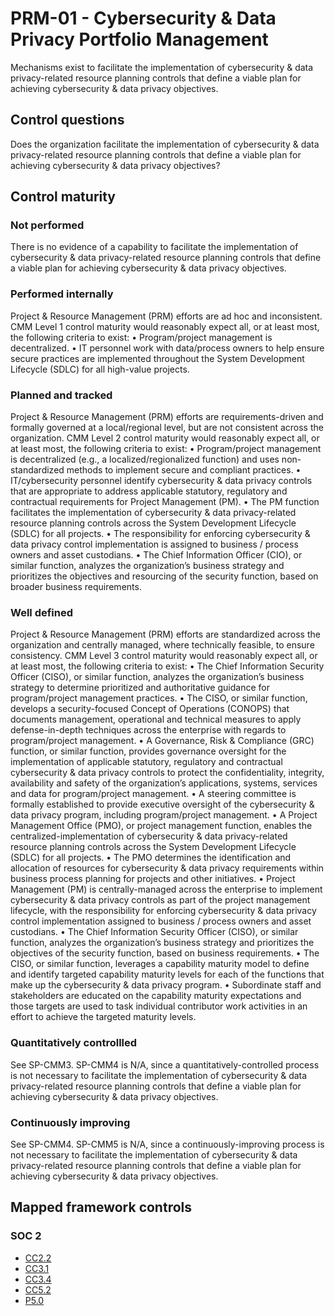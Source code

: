 # PRM-01 - Cybersecurity & Data Privacy Portfolio Management
Mechanisms exist to facilitate the implementation of cybersecurity & data privacy-related resource planning controls that define a viable plan for achieving cybersecurity & data privacy objectives.
## Control questions
Does the organization facilitate the implementation of cybersecurity & data privacy-related resource planning controls that define a viable plan for achieving cybersecurity & data privacy objectives?
## Control maturity
### Not performed
There is no evidence of a capability to facilitate the implementation of cybersecurity & data privacy-related resource planning controls that define a viable plan for achieving cybersecurity & data privacy objectives.
### Performed internally
Project & Resource Management (PRM) efforts are ad hoc and inconsistent. CMM Level 1 control maturity would reasonably expect all, or at least most, the following criteria to exist:
•	Program/project management is decentralized.
•	IT personnel work with data/process owners to help ensure secure practices are implemented throughout the System Development Lifecycle (SDLC) for all high-value projects.
### Planned and tracked
Project & Resource Management (PRM) efforts are requirements-driven and formally governed at a local/regional level, but are not consistent across the organization. CMM Level 2 control maturity would reasonably expect all, or at least most, the following criteria to exist:
•	Program/project management is decentralized (e.g., a localized/regionalized function) and uses non-standardized methods to implement secure and compliant practices.
•	IT/cybersecurity personnel identify cybersecurity & data privacy controls that are appropriate to address applicable statutory, regulatory and contractual requirements for Project Management (PM).
•	The PM function facilitates the implementation of cybersecurity & data privacy-related resource planning controls across the System Development Lifecycle (SDLC) for all projects.
•	The responsibility for enforcing cybersecurity & data privacy control implementation is assigned to business / process owners and asset custodians.
•	The Chief Information Officer (CIO), or similar function, analyzes the organization’s business strategy and prioritizes the objectives and resourcing of the security function, based on broader business requirements.
### Well defined
Project & Resource Management (PRM) efforts are standardized across the organization and centrally managed, where technically feasible, to ensure consistency. CMM Level 3 control maturity would reasonably expect all, or at least most, the following criteria to exist:
•	The Chief Information Security Officer (CISO), or similar function, analyzes the organization’s business strategy to determine prioritized and authoritative guidance for program/project management practices.
•	The CISO, or similar function, develops a security-focused Concept of Operations (CONOPS) that documents management, operational and technical measures to apply defense-in-depth techniques across the enterprise with regards to program/project management.
•	A Governance, Risk & Compliance (GRC) function, or similar function, provides governance oversight for the implementation of applicable statutory, regulatory and contractual cybersecurity & data privacy controls to protect the confidentiality, integrity, availability and safety of the organization’s applications, systems, services and data for program/project management.
•	A steering committee is formally established to provide executive oversight of the cybersecurity & data privacy program, including program/project management. 
•	A Project Management Office (PMO), or project management function, enables the centralized-implementation of cybersecurity & data privacy-related resource planning controls across the System Development Lifecycle (SDLC) for all projects.
•	The PMO determines the identification and allocation of resources for cybersecurity & data privacy requirements within business process planning for projects and other initiatives.
•	Project Management (PM) is centrally-managed across the enterprise to implement cybersecurity & data privacy controls as part of the project management lifecycle, with the responsibility for enforcing cybersecurity & data privacy control implementation assigned to business / process owners and asset custodians.
•	The Chief Information Security Officer (CISO), or similar function, analyzes the organization’s business strategy and prioritizes the objectives of the security function, based on business requirements.
•	The CISO, or similar function, leverages a capability maturity model to define and identify targeted capability maturity levels for each of the functions that make up the cybersecurity & data privacy program. 
•	Subordinate staff and stakeholders are educated on the capability maturity expectations and those targets are used to task individual contributor work activities in an effort to achieve the targeted maturity levels.
### Quantitatively controllled
See SP-CMM3. SP-CMM4 is N/A, since a quantitatively-controlled process is not necessary to facilitate the implementation of cybersecurity & data privacy-related resource planning controls that define a viable plan for achieving cybersecurity & data privacy objectives.
### Continuously improving
See SP-CMM4. SP-CMM5 is N/A, since a continuously-improving process is not necessary to facilitate the implementation of cybersecurity & data privacy-related resource planning controls that define a viable plan for achieving cybersecurity & data privacy objectives.
## Mapped framework controls
### SOC 2
- [CC2.2](../soc2/cc22.md)
- [CC3.1](../soc2/cc31.md)
- [CC3.4](../soc2/cc34.md)
- [CC5.2](../soc2/cc52.md)
- [P5.0](../soc2/p50.md)
